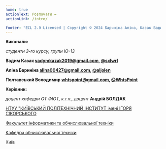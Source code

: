 ```yaml
---
home: true
actionText: Розпочати →
actionLink: /intro/

footer: "ECL 2.0 Licensed | Copyright © 2024 Бариніна Аліна, Казак Вадим, Полтавський Володимир"
---
```



**Виконали:** 

*студенти 3-го курсу, групи ІО-13* 

**Вадим Казак [vadymkazak2019@gmail.com](mailto:vadymkazak2019@gmail.com), [@sxlwrl](https://t.me/sxlwrl)**

**Аліна Бариніна [alina00427@gmail.com](mailto:alina00427@gmail.com), [@aljolen](https://t.me/aljolen)**

**Полтавський Володимир [whtspoint@gmail.com](mailto:whtspoint@gmail.com), [@WhtsPoint](https://t.me/WhtsPoint)**


**Керівник:**

*доцент кафедри ОТ ФІОТ, к.т.н., доцент*<span padding-right:5em></span> **Андрій БОЛДАК** 

[НТУУ "КИЇВСЬКИЙ ПОЛІТЕХНІЧНИЙ ІНСТИТУТ імені ІГОРЯ СІКОРСЬКОГО](https://kpi.ua/)

[Факультет інформатики та обчислювальної техніки](https://fiot.kpi.ua/)

[Кафедра обчислювальної техніки](https://comsys.kpi.ua/)

Київ
